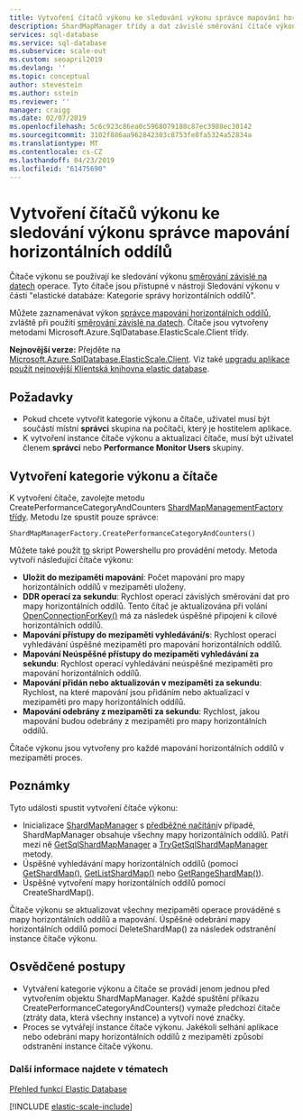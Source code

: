 ```yaml
---
title: Vytvoření čítačů výkonu ke sledování výkonu správce mapování horizontálních oddílů
description: ShardMapManager třídy a dat závislé směrování čítače výkonu
services: sql-database
ms.service: sql-database
ms.subservice: scale-out
ms.custom: seoapril2019
ms.devlang: ''
ms.topic: conceptual
author: stevestein
ms.author: sstein
ms.reviewer: ''
manager: craigg
ms.date: 02/07/2019
ms.openlocfilehash: 5c6c923c86ea0c5968079188c87ec3988ec30142
ms.sourcegitcommit: 3102f886aa962842303c8753fe8fa5324a52834a
ms.translationtype: MT
ms.contentlocale: cs-CZ
ms.lasthandoff: 04/23/2019
ms.locfileid: "61475690"
---
```

# <a name="create-performance-counters-to-track-performance-of-shard-map-manager"></a>Vytvoření čítačů výkonu ke sledování výkonu správce mapování horizontálních oddílů

Čítače výkonu se používají ke sledování výkonu [směrování závislé na datech](sql-database-elastic-scale-data-dependent-routing.md) operace. Tyto čítače jsou přístupné v nástroji Sledování výkonu v části "elastické databáze: Kategorie správy horizontálních oddílů".

Můžete zaznamenávat výkon [správce mapování horizontálních oddílů](sql-database-elastic-scale-shard-map-management.md), zvláště při použití [směrování závislé na datech](sql-database-elastic-scale-data-dependent-routing.md). Čítače jsou vytvořeny metodami Microsoft.Azure.SqlDatabase.ElasticScale.Client třídy.  


**Nejnovější verze:** Přejděte na [Microsoft.Azure.SqlDatabase.ElasticScale.Client](https://www.nuget.org/packages/Microsoft.Azure.SqlDatabase.ElasticScale.Client/). Viz také [upgradu aplikace použít nejnovější Klientská knihovna elastic database](sql-database-elastic-scale-upgrade-client-library.md).

## <a name="prerequisites"></a>Požadavky

* Pokud chcete vytvořit kategorie výkonu a čítače, uživatel musí být součástí místní **správci** skupina na počítači, který je hostitelem aplikace.  
* K vytvoření instance čítače výkonu a aktualizaci čítače, musí být uživatel členem **správci** nebo **Performance Monitor Users** skupiny.

## <a name="create-performance-category-and-counters"></a>Vytvoření kategorie výkonu a čítače

K vytvoření čítače, zavolejte metodu CreatePerformanceCategoryAndCounters [ShardMapManagementFactory třídy](https://docs.microsoft.com/dotnet/api/microsoft.azure.sqldatabase.elasticscale.shardmanagement.shardmapmanagerfactory). Metodu lze spustit pouze správce:

    ShardMapManagerFactory.CreatePerformanceCategoryAndCounters()  

Můžete také použít [to](https://gallery.technet.microsoft.com/scriptcenter/Elastic-DB-Tools-for-Azure-17e3d283) skript Powershellu pro provádění metody.
Metoda vytvoří následující čítače výkonu:  

* **Uložit do mezipaměti mapování**: Počet mapování pro mapy horizontálních oddílů v mezipaměti uloženy.
* **DDR operací za sekundu**: Rychlost operací závislých směrování dat pro mapy horizontálních oddílů. Tento čítač je aktualizována při volání [OpenConnectionForKey()](https://docs.microsoft.com/dotnet/api/microsoft.azure.sqldatabase.elasticscale.shardmanagement.shardmap.openconnectionforkey) má za následek úspěšné připojení k cílové horizontálních oddílů.
* **Mapování přístupy do mezipaměti vyhledávání/s**: Rychlost operací vyhledávání úspěšné mezipaměti pro mapování horizontálních oddílů.
* **Mapování Neúspěšné přístupy do mezipaměti vyhledávání za sekundu**: Rychlost operací vyhledávání neúspěšné mezipaměti pro mapování horizontálních oddílů.
* **Mapování přidán nebo aktualizován v mezipaměti za sekundu**: Rychlost, na které mapování jsou přidáním nebo aktualizací v mezipaměti pro mapy horizontálních oddílů.
* **Mapování odebrány z mezipaměti za sekundu**: Rychlost, jakou mapování budou odebrány z mezipaměti pro mapy horizontálních oddílů.

Čítače výkonu jsou vytvořeny pro každé mapování horizontálních oddílů v mezipaměti proces.  

## <a name="notes"></a>Poznámky

Tyto události spustit vytvoření čítače výkonu:  

* Inicializace [ShardMapManager](https://docs.microsoft.com/dotnet/api/microsoft.azure.sqldatabase.elasticscale.shardmanagement.shardmapmanager) s [předběžné načítání](https://docs.microsoft.com/dotnet/api/microsoft.azure.sqldatabase.elasticscale.shardmanagement.shardmapmanagerloadpolicy)v případě, ShardMapManager obsahuje všechny mapy horizontálních oddílů. Patří mezi ně [GetSqlShardMapManager](https://docs.microsoft.com/dotnet/api/microsoft.azure.sqldatabase.elasticscale.shardmanagement.shardmapmanagerfactory.getsqlshardmapmanager) a [TryGetSqlShardMapManager](https://docs.microsoft.com/dotnet/api/microsoft.azure.sqldatabase.elasticscale.shardmanagement.shardmapmanagerfactory.trygetsqlshardmapmanager) metody.
* Úspěšné vyhledávání mapy horizontálních oddílů (pomocí [GetShardMap()](https://msdn.microsoft.com/library/azure/dn824215.aspx), [GetListShardMap()](https://msdn.microsoft.com/library/azure/dn824212.aspx) nebo [GetRangeShardMap()](https://msdn.microsoft.com/library/azure/dn824173.aspx)).
* Úspěšné vytvoření mapy horizontálních oddílů pomocí CreateShardMap().

Čítače výkonu se aktualizovat všechny mezipaměti operace prováděné s mapy horizontálních oddílů a mapování. Úspěšné odebrání mapy horizontálních oddílů pomocí DeleteShardMap() za následek odstranění instance čítače výkonu.  

## <a name="best-practices"></a>Osvědčené postupy

* Vytváření kategorie výkonu a čítače se provádí jenom jednou před vytvořením objektu ShardMapManager. Každé spuštění příkazu CreatePerformanceCategoryAndCounters() vymaže předchozí čítače (ztráty data, která všechny instance) a vytvoří nové značky.  
* Proces se vytvářejí instance čítače výkonu. Jakékoli selhání aplikace nebo odebrání mapy horizontálních oddílů z mezipaměti způsobí odstranění instance čítače výkonu.  

### <a name="see-also"></a>Další informace najdete v tématech

[Přehled funkcí Elastic Database](sql-database-elastic-scale-introduction.md)  

[!INCLUDE [elastic-scale-include](../../includes/elastic-scale-include.md)]

<!--Anchors-->
<!--Image references-->
